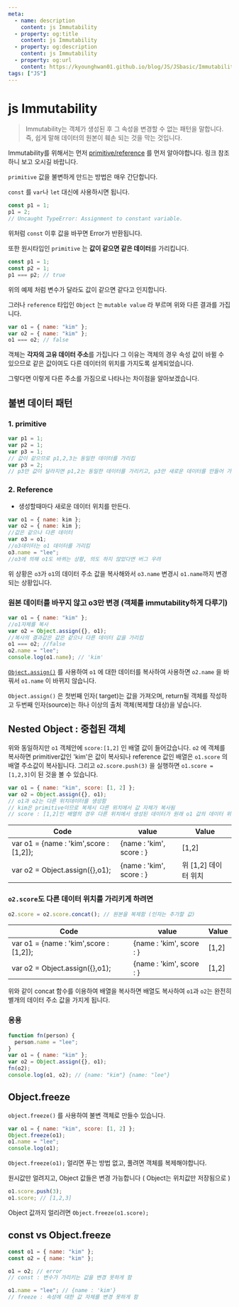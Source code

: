 ```yaml
---
meta:
  - name: description
    content: js Immutability
  - property: og:title
    content: js Immutability
  - property: og:description
    content: js Immutability
  - property: og:url
    content: https://kyounghwan01.github.io/blog/JS/JSbasic/Immutability/
tags: ["JS"]
---
```


# js Immutability

> Immutability는 객체가 생성된 후 그 속성을 변경할 수 없는 패턴을 말합니다.
> 즉, 쉽게 말해 데이터의 원본이 훼손 되는 것을 막는 것입니다.

Immutability를 위해서는 먼저 [primitive/reference](https://kyounghwan01.github.io/lala/primitive-reference/) 를 먼저 알아야합니다.
링크 참조하니 보고 오시길 바랍니다.

`primitive` 값을 불변하게 만드는 방법은 매우 간단합니다.

`const` 를 `var`나 `let` 대신에 사용하시면 됩니다.

```js
const p1 = 1;
p1 = 2;
// Uncaught TypeError: Assignment to constant variable.
```

위처럼 `const` 이후 값을 바꾸면 Error가 반환됩니다.

또한 원시타입인 `primitive` 는 **값이 같으면 같은 데이터**를 가리킵니다.

```js
const p1 = 1;
const p2 = 1;
p1 === p2; // true
```

위의 예제 처럼 변수가 달라도 값이 같으면 같다고 인지합니다.

그러나 `reference` 타입인 `Object` 는 `mutable value` 라 부르며 위와 다른 결과를 가집니다.

```js
var o1 = { name: "kim" };
var o2 = { name: "kim" };
o1 === o2; // false
```

객체는 **각자의 고유 데이터 주소**를 가집니다 그 이유는 객체의 경우 속성 값이 바뀔 수 있으므로 같은 값이여도 다른 데이터의 위치를 가지도록 설계되었습니다.

그렇다면 이렇게 다른 주소를 가짐으로 나타나는 차이점을 알아보겠습니다.

## 불변 데이터 패턴

### 1. primitive

```js
var p1 = 1;
var p2 = 1;
var p3 = 1;
// 값이 같으므로 p1,2,3는 동일한 데이터를 가리킴
var p3 = 2;
// p3만 값이 달라지면 p1,2는 동일한 데이터를 가리키고, p3만 새로운 데이터를 만들어 가리킴, 값이 달라지면 다른 값을 가리킴
```

### 2. Reference

- 생성할때마다 새로운 데이터 위치를 만든다.

```js
var o1 = { name: kim };
var o2 = { name: kim };
//값은 같으나 다른 데이터
var o3 = o1;
//o3데이터는 o1 데이터를 가리킴
o3.name = "lee";
//o3에 의해 o1도 바뀌는 상황, 의도 하지 않았다면 버그 우려
```

위 상황은 `o3`가 `o1`의 데이터 주소 값을 복사해와서 `o3.name` 변경시 `o1.name`까지 변경되는 상황입니다.

### 원본 데이터를 바꾸지 않고 o3만 변경 (객체를 immutability하게 다루기)

```js
var o1 = { name: "kim" };
//o1자체를 복사
var o2 = Object.assign({}, o1);
//복사의 결과값은 값은 같으나 다른 데이터 값을 가리킴
o1 === o2; //false
o2.name = "lee";
console.log(o1.name); // 'kim'
```

[`Object.assign()`](https://developer.mozilla.org/ko/docs/Web/JavaScript/Reference/Global_Objects/Object/assign) 를 사용하여 `o1` 에 대한 데이터를 복사하여 사용하면 `o2.name` 을 바꿔서 `o1.name` 이 바뀌지 않습니다.

`Object.assign()` 은 첫번째 인자( target)는 값을 가져오며, return될 객체를 작성하고 두번째 인자(source)는 하나 이상의 출처 객체(복제할 대상)을 넣습니다.

## Nested Object : 중첩된 객체

위와 동일하지만 `o1` 객체안에 `score:[1,2]` 인 배열 값이 들어갔습니다.
`o2` 에 객체를 복사하면 primitiver값인 'kim'은 값이 복사되나 reference 값인 배열은 `o1.score` 의 배열 주소값이 복사됩니다.
그리고 `o2.score.push(3)` 을 실행하면 `o1.score =[1,2,3]`이 된 것을 볼 수 있습니다.

```js
var o1 = { name: "kim", score: [1, 2] };
var o2 = Object.assign({}, o1);
// o1과 o2는 다른 위치데이터를 생성함
// kim은 primitive이므로 복제시 다른 위치에서 값 자체가 복사됨
// score : [1,2]인 배열의 경우 다른 위치에서 생성된 데이터가 원래 o1 값의 데이터 위치를 가리킴
```

| Code                                   | value                    | Value                |
| -------------------------------------- | ------------------------ | -------------------- |
| var o1 = {name : 'kim',score : [1,2]}; | {name : 'kim', score : } | [1,2]                |
| var o2 = Object.assign({},o1);         | {name : 'kim', score : } | 위 [1,2] 데이터 위치 |

### `o2.score`도 다른 데이터 위치를 가리키게 하려면

```js
o2.score = o2.score.concat(); // 원본을 복제함 (인자는 추가할 값)
```

| Code                                   | value                    | Value |
| -------------------------------------- | ------------------------ | ----- |
| var o1 = {name : 'kim',score : [1,2]}; | {name : 'kim', score : } | [1,2] |
| var o2 = Object.assign({},o1);         | {name : 'kim', score : } | [1,2] |

위와 같이 concat 함수를 이용하여 배열을 복사하면 배열도 복사하여 `o1`과 `o2`는 완전히 별개의 데이터 주소 값을 가지게 됩니다.

### 응용

```js
function fn(person) {
  person.name = "lee";
}
var o1 = { name: "kim" };
var o2 = Object.assign({}, o1);
fn(o2);
console.log(o1, o2); // {name: "kim"} {name: "lee"}
```

## Object.freeze

`object.freeze()` 를 사용하여 불변 객체로 만들수 있습니다.

```js
var o1 = { name: "kim", score: [1, 2] };
Object.freeze(o1);
o1.name = "lee";
console.log(o1);
```

`Object.freeze(o1);` 얼리면 푸는 방법 없고, 풀려면 객체를 복제해야합니다.

원시값만 얼려지고, Object 값들은 변경 가능합니다 ( Object는 위치값만 저장됨으로 )

```js
o1.score.push(3);
o1.score; // [1,2,3]
```

Object 값까지 얼리려면 `Object.freeze(o1.score);`

## const vs Object.freeze

```js
const o1 = { name: "kim" };
const o2 = { name: "kim" };

o1 = o2; // error
// const : 변수가 가리키는 값을 변경 못하게 함

o1.name = "lee"; // {name : 'kim'}
// freeze : 속성에 대한 값 자체를 변경 못하게 함
```

<TagLinks />

<Disqus />

